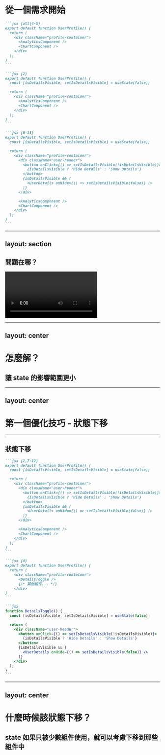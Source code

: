 # 從一個需求開始

````md magic-move
```jsx {all|4-5}
export default function UserProfile() {
  return (
    <div className="profile-container">
      <AnalyticsComponent />
      <ChartComponent />
    </div>
  );
}
```

```jsx {2}
export default function UserProfile() {
  const [isDetailsVisible, setIsDetailsVisible] = useState(false);

  return (
    <div className="profile-container">
      <AnalyticsComponent />
      <ChartComponent />
    </div>
  );
}
```

```jsx {6-13}
export default function UserProfile() {
  const [isDetailsVisible, setIsDetailsVisible] = useState(false);

  return (
    <div className="profile-container">
      <div className="user-header">
        <button onClick={() => setIsDetailsVisible(!isDetailsVisible)}>
          {isDetailsVisible ? 'Hide Details' : 'Show Details'}
        </button>
        {isDetailsVisible && (
          <UserDetails onHide={() => setIsDetailsVisible(false)} />
        )}
      </div>

      <AnalyticsComponent />
      <ChartComponent />
    </div>
  );
}
```
````

<!--
[click] 1. 假設我們有一個需求，要在 UserProfile 做一些新功能，這個 UserProfile 裡有像是 Analytics 或 Chart 的 Component
現在 PM 希望我們新增一個按鈕來控制是否顯示使用者詳細資訊，像是 Email、電話等等。

[click] 2. 所以我們很直接的用一個 state + button 來控制。

[click] 3. 加上一個條件判斷
-->

---
layout: section
---

## 問題在哪？

<Video autoplay controls>
  <source src="/ch-5/5-1/0.mp4" type="video/mp4" />
</Video>

<!--
我們剛剛的做法雖然可以完成需求，但有個潛在的問題：

可以看到這個影片，當我滑鼠點擊後（也就是那個黑色圈圈，每次出現都是點擊的意思），他會稍微延遲一點才會顯示 UserDetails 的內容。

這是因為每次 state 改變時，整個 UserProfile 組件都會重新 re-render。

包含：

- `AnalyticsComponent`
- `ChartComponent`

即使它們完全不需要 `isDetailsVisible` 的狀態，也會被迫重新執行，造成不必要的效能浪費。

如果我們把 `AnalyticsComponent` 和 `ChartComponent` 是很複雜的組件的話，這個問題會更明顯。

這種「不相關也被拖下水」的情況，在畫面簡單時可能看不出問題，但當元件變複雜、資料量變大、動畫增加時，就會開始明顯感受到：
-->

---
layout: center
---

# 怎麼解？

<h2 v-click>
讓 state 的影響範圍更小
</h2>

<!--
怎麼解決這個問題呢

[click] React 有個核心概念是
把 state 放到真正需要它的 component 裡面。

這樣，只有那個小範圍會 re-render，其他 component 則不受影響。
-->

---
layout: center
---

# 第一個優化技巧 - 狀態下移

<!--
觀察一下：其實 isDetailsVisible 這個狀態只被 <button> 和 <UserDetails> 使用，其他部分根本不需要知道這件事。

所以我們可以把這段邏輯抽成一個獨立 component DetailsToggle：
-->

---

## 狀態下移

````md magic-move
```jsx {2,7-12}
export default function UserProfile() {
  const [isDetailsVisible, setIsDetailsVisible] = useState(false);

  return (
    <div className="profile-container">
      <div className="user-header">
        <button onClick={() => setIsDetailsVisible(!isDetailsVisible)}>
          {isDetailsVisible ? 'Hide Details' : 'Show Details'}
        </button>
        {isDetailsVisible && (
          <UserDetails onHide={() => setIsDetailsVisible(false)} />
        )}
      </div>

      <AnalyticsComponent />
      <ChartComponent />
    </div>
  );
}
```

```jsx {4}
export default function UserProfile() {
  return (
    <div className="profile-container">
      <DetailsToggle />
      {/* 其他組件... */}
    </div>
}
```

```jsx
function DetailsToggle() {
  const [isDetailsVisible, setIsDetailsVisible] = useState(false);

  return (
    <div className="user-header">
      <button onClick={() => setIsDetailsVisible(!isDetailsVisible)}>
        {isDetailsVisible ? 'Hide Details' : 'Show Details'}
      </button>
      {isDetailsVisible && (
        <UserDetails onHide={() => setIsDetailsVisible(false)} />
      )}
    </div>
  );
}
```
````

<!--
觀察一下：其實 isDetailsVisible 這個狀態只被 button 和 UserDetails 使用，其他組件根本不需要這個狀態。

[click] 所以這個時候，我們可以把這段邏輯抽成一個獨立 component，叫它 DetailsToggle：

[click] 現在，每次顯示/隱藏 UserDetails 時，只有 DetailsToggle 會 re-render，其他複雜的元件完全不受影響，效能自然就更好了。
-->

---
layout: center
---

# 什麼時候該狀態下移？

<h2 v-click>
state 如果只被少數組件使用，就可以考慮下移到那些組件中
</h2>

<!--
這是很多人會問的問題。

[click]
其實原則很簡單：

state 如果只被少數組件使用，就可以考慮下移到那些組件中。

這樣可以有效縮小 re-render 的範圍、降低不必要的運算，
同時也讓 component 的邏輯更單純，未來閱讀與維護也更清楚。

你可以想像：每個 component 的職責越專一、影響範圍越小，
整體架構就越穩定也越容易優化。

當然，這前提是命名要清楚，避免搞不懂哪個組件是幹嘛的。
-->
